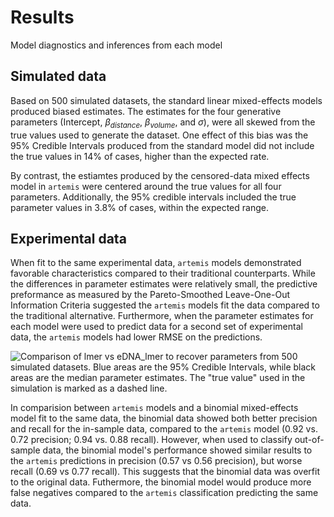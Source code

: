 # Results

Model diagnostics and inferences from each model 

## Simulated data

Based on 500 simulated datasets, the standard linear mixed-effects
models produced biased estimates. The estimates for the four
generative parameters (Intercept, $\beta_{distance}$, $\beta_{volume}$,
and $\sigma$), were all skewed from the true values used to generate
the dataset. One effect of this bias was the 95% Credible Intervals
produced from the standard model did not include the true values in
14% of cases, higher than the expected rate.

By contrast, the estiamtes produced by the censored-data
mixed effects model in `artemis` were centered around the true
values for all four parameters. Additionally, the 95% credible
intervals included the true parameter values in 3.8% of cases, within
the expected range.

## Experimental data

When fit to the same experimental data, `artemis` models demonstrated
favorable characteristics compared to their traditional
counterparts. While the differences in parameter estimates were
relatively small, the predictive preformance as measured by the
Pareto-Smoothed Leave-One-Out Information Criteria suggested the
`artemis` models fit the data compared to the traditional
alternative. Furthermore, when the parameter estimates for each model
were used to predict data for a second set of experimental data, the
`artemis` models had lower RMSE on the predictions.
<!-- figure or table of this? -->

![Comparison of lmer vs eDNA_lmer to recover parameters from 500 simulated
datasets. Blue areas are the 95\% Credible Intervals, while black areas
are the median parameter estimates. The "true value" used in the
simulation is marked as a dashed line.](./analysis/figs/coef_est_compare.png)

In comparision between `artemis` models and a binomial mixed-effects
model fit to the same data, the binomial data showed both better
precision and recall for the in-sample data, compared to the `artemis`
model (0.92 vs. 0.72 precision; 0.94 vs. 0.88 recall). However, when
used to classify out-of-sample data, the binomial model's performance
showed similar results to the `artemis` predictions in precision (0.57
vs 0.56 precision), but worse recall (0.69 vs 0.77 recall). This
suggests that the binomial data was overfit to the original
data. Futhermore, the binomial model would produce more false
negatives compared to the `artemis` classification predicting the same
data.
